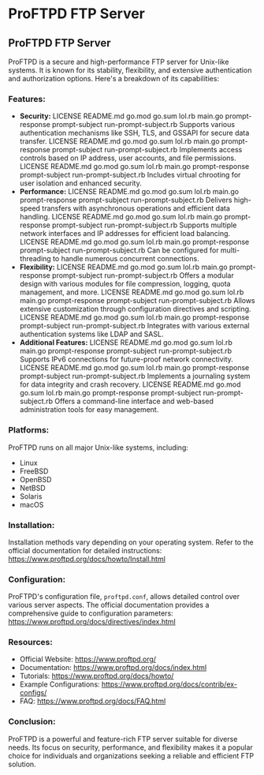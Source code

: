 # ProFTPD FTP Server
## ProFTPD FTP Server 

ProFTPD is a secure and high-performance FTP server for Unix-like systems. It is known for its stability, flexibility, and extensive authentication and authorization options. Here's a breakdown of its capabilities:

### Features:

* **Security:** 
 LICENSE README.md go.mod go.sum lol.rb main.go prompt-response prompt-subject run-prompt-subject.rb Supports various authentication mechanisms like SSH, TLS, and GSSAPI for secure data transfer.
 LICENSE README.md go.mod go.sum lol.rb main.go prompt-response prompt-subject run-prompt-subject.rb Implements access controls based on IP address, user accounts, and file permissions.
 LICENSE README.md go.mod go.sum lol.rb main.go prompt-response prompt-subject run-prompt-subject.rb Includes virtual chrooting for user isolation and enhanced security.
* **Performance:** 
 LICENSE README.md go.mod go.sum lol.rb main.go prompt-response prompt-subject run-prompt-subject.rb Delivers high-speed transfers with asynchronous operations and efficient data handling.
 LICENSE README.md go.mod go.sum lol.rb main.go prompt-response prompt-subject run-prompt-subject.rb Supports multiple network interfaces and IP addresses for efficient load balancing.
 LICENSE README.md go.mod go.sum lol.rb main.go prompt-response prompt-subject run-prompt-subject.rb Can be configured for multi-threading to handle numerous concurrent connections.
* **Flexibility:** 
 LICENSE README.md go.mod go.sum lol.rb main.go prompt-response prompt-subject run-prompt-subject.rb Offers a modular design with various modules for file compression, logging, quota management, and more.
 LICENSE README.md go.mod go.sum lol.rb main.go prompt-response prompt-subject run-prompt-subject.rb Allows extensive customization through configuration directives and scripting.
 LICENSE README.md go.mod go.sum lol.rb main.go prompt-response prompt-subject run-prompt-subject.rb Integrates with various external authentication systems like LDAP and SASL.
* **Additional Features:** 
 LICENSE README.md go.mod go.sum lol.rb main.go prompt-response prompt-subject run-prompt-subject.rb Supports IPv6 connections for future-proof network connectivity.
 LICENSE README.md go.mod go.sum lol.rb main.go prompt-response prompt-subject run-prompt-subject.rb Implements a journaling system for data integrity and crash recovery.
 LICENSE README.md go.mod go.sum lol.rb main.go prompt-response prompt-subject run-prompt-subject.rb Offers a command-line interface and web-based administration tools for easy management.

### Platforms:

ProFTPD runs on all major Unix-like systems, including:

* Linux
* FreeBSD
* OpenBSD
* NetBSD
* Solaris
* macOS

### Installation:

Installation methods vary depending on your operating system. Refer to the official documentation for detailed instructions: https://www.proftpd.org/docs/howto/Install.html

### Configuration:

ProFTPD's configuration file, `proftpd.conf`, allows detailed control over various server aspects. The official documentation provides a comprehensive guide to configuration parameters: https://www.proftpd.org/docs/directives/index.html

### Resources:

* Official Website: https://www.proftpd.org/
* Documentation: https://www.proftpd.org/docs/index.html
* Tutorials: https://www.proftpd.org/docs/howto/
* Example Configurations: https://www.proftpd.org/docs/contrib/ex-configs/
* FAQ: https://www.proftpd.org/docs/FAQ.html

### Conclusion:

ProFTPD is a powerful and feature-rich FTP server suitable for diverse needs. Its focus on security, performance, and flexibility makes it a popular choice for individuals and organizations seeking a reliable and efficient FTP solution.
